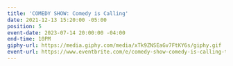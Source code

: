 ```yaml
---
title: 'COMEDY SHOW: Comedy is Calling'
date: 2021-12-13 15:20:00 -05:00
position: 5
event-date: 2023-07-14 20:00:00 -04:00
end-time: 10PM
giphy-url: https://media.giphy.com/media/xTk9ZNSEaGv7FtKY6s/giphy.gif
event-url: https://www.eventbrite.com/e/comedy-show-comedy-is-calling-tickets-667257925417?aff=oddtdtcreator
---
```


